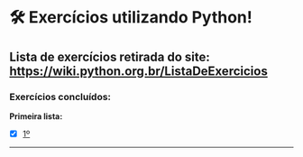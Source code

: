 # :hammer_and_wrench: Exercícios utilizando Python!
 ## Lista de exercícios retirada do site: https://wiki.python.org.br/ListaDeExercicios
 ### Exercícios concluídos:
 **Primeira lista:**
 - [x] [1º](https://github.com/PedroSantana2/exercicios-em-python/tree/main/primeira_lista)
 ---



